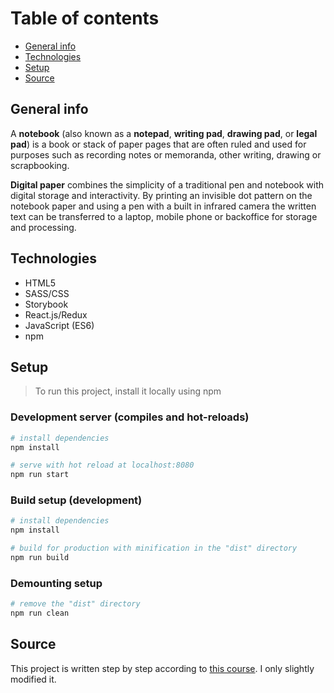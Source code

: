 # Table of contents

- [General info](#general-info)
- [Technologies](#technologies)
- [Setup](#setup)
- [Source](#source)

## General info

A **notebook** (also known as a **notepad**, **writing pad**, **drawing pad**, or **legal pad**) is a book or stack of paper pages that are often ruled and used for purposes such as recording notes or memoranda, other writing, drawing or scrapbooking.

**Digital paper** combines the simplicity of a traditional pen and notebook with digital storage and interactivity. By printing an invisible dot pattern on the notebook paper and using a pen with a built in infrared camera the written text can be transferred to a laptop, mobile phone or backoffice for storage and processing.

## Technologies

- HTML5
- SASS/CSS
- Storybook
- React.js/Redux
- JavaScript (ES6)
- npm

## Setup

> To run this project, install it locally using npm

### Development server (compiles and hot-reloads)

```bash
# install dependencies
npm install

# serve with hot reload at localhost:8080
npm run start
```

### Build setup (development)

```bash
# install dependencies
npm install

# build for production with minification in the "dist" directory
npm run build
```

### Demounting setup

```bash
# remove the "dist" directory
npm run clean
```

## Source

This project is written step by step according to [this course](https://eduweb.pl/programowanie-i-www/reactjs/react-w-praktyce "Visit website"). I only slightly modified it.
